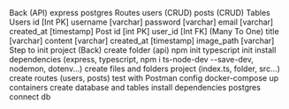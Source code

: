 Back (API)
express
postgres
Routes
users (CRUD)
posts (CRUD)
Tables
Users
id [Int PK]
username [varchar]
password [varchar]
email [varchar]
created_at [timestamp]
Post
id [int PK]
user_id [Int FK] (Many To One)
title [varchar]
content [varchar]
created_at [timestamp] image_path [varchar]
Step to init project (Back)
create folder (api)
npm init
typescript init
install dependencies (express, typescript, npm i ts-node-dev --save-dev, nodemon, dotenv...)
create files and folders project (index.ts, folder, src...)
create routes (users, posts)
test with Postman
config docker-compose
up containers
create database and tables
install dependencies postgres
connect db
